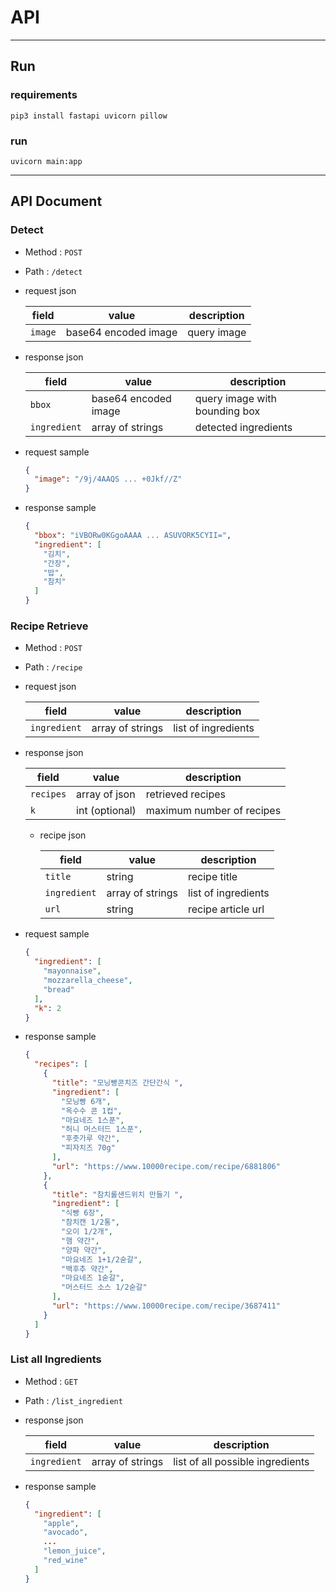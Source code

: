 # API

---

## Run

### requirements
```shell
pip3 install fastapi uvicorn pillow
```

### run
```shell
uvicorn main:app
```

---

## API Document

### Detect

- Method : `POST`
- Path : `/detect`
- request json

    | field | value                |description|
    |-------|----------------------|---|
    | `image` | base64 encoded image |query image|

- response json

    | field | value               |description|
    |-------|---------------------|--|
    | `bbox` | base64 encoded image|query image with bounding box|
    | `ingredient`| array of strings|detected ingredients|

- request sample
    ```json
    {
      "image": "/9j/4AAQS ... +0Jkf//Z"
    }
    ```

- response sample
    ```json
    {
      "bbox": "iVBORw0KGgoAAAA ... ASUVORK5CYII=", 
      "ingredient": [
        "김치", 
        "간장", 
        "밥", 
        "참치"
      ]
    }
    ```

### Recipe Retrieve


- Method : `POST`
- Path : `/recipe`
- request json

    | field      | value           | description         |
    |------------|-----------------|---------------------|
    | `ingredient` | array of strings | list of ingredients |

- response json

    | field     | value          | description               |
    |-----------|----------------|---------------------------|
    | `recipes` | array of json  | retrieved recipes         |
    |  `k`        | int (optional) | maximum number of recipes |
  - recipe json

    | field | value            | description        |
    |-------|------------------|--------------------|
    | `title` | string           | recipe title       |
    | `ingredient` | array of strings | list of ingredients         |
    | `url`   | string           | recipe article url |
    


- request sample
    ```json
    {
      "ingredient": [
        "mayonnaise", 
        "mozzarella_cheese", 
        "bread"
      ],
      "k": 2
    }
    ```

- response sample
    ```json
    {
      "recipes": [
        {
          "title": "모닝빵콘치즈 간단간식 ",
          "ingredient": [
            "모닝빵 6개",
            "옥수수 콘 1컵",
            "마요네즈 1스푼",
            "허니 머스터드 1스푼",
            "후춧가루 약간",
            "피자치즈 70g"
          ],
          "url": "https://www.10000recipe.com/recipe/6881806"
        },
        {
          "title": "참치롤샌드위치 만들기 ",
          "ingredient": [
            "식빵 6장",
            "참치캔 1/2통",
            "오이 1/2개",
            "햄 약간",
            "양파 약간",
            "마요네즈 1+1/2숟갈",
            "백후추 약간",
            "마요네즈 1숟갈",
            "머스터드 소스 1/2숟갈"
          ],
          "url": "https://www.10000recipe.com/recipe/3687411"
        }
      ]
    }
    ```


### List all Ingredients

- Method : `GET`
- Path : `/list_ingredient`
- response json

    | field   | value            | description                      |
    |---------|------------------|----------------------------------|
    | `ingredient` | array of strings | list of all possible ingredients |

- response sample

    ```json
    {
      "ingredient": [
        "apple",
        "avocado",
        ...
        "lemon_juice",
        "red_wine"
      ]
    }
    ```



